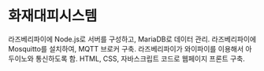 <h1>화재대피시스템</h1>
라즈베리파이에 Node.js로 서버를 구성하고, MariaDB로 데이터 관리.
라즈베리파이에 Mosquitto를 설치하여, MQTT 브로커 구축.
라즈베리파이가 와이파이를 이용해서 아두이노와 통신하도록 함.
HTML, CSS, 자바스크립트 코드로 웹페이지 프론트 구축.
